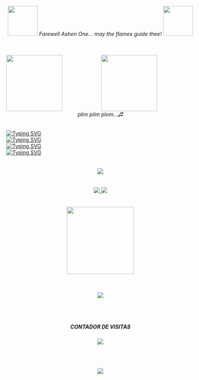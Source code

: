 <p align="center">
  <img width="80" height="80" src="https://media.tenor.com/images/a35bf9ff94bd56039e5b2bf93acd4ad7/tenor.gif" />
  <i>Farewell Ashen One... may the flames guide thee!</i>
  <img width="80" height="80" src="https://media.tenor.com/images/a35bf9ff94bd56039e5b2bf93acd4ad7/tenor.gif" />
</p>

<br>
<br>

<div align="center">
  <img align="left" height="150em" src="https://giffiles.alphacoders.com/146/14693.gif" />
  <img align="center" height="150em" src="https://giffiles.alphacoders.com/146/14623.gif" />
</div>

<div align="center">
  <i>plim plim plom...♫</i>
</div>

<br>
<br>

<div>
  <a href="https://git.io/typing-svg"><img src="https://readme-typing-svg.demolab.com?font=Fira+Code&pause=5000&color=30F700&width=580&lines=%7B%22fullstack_developer_at%22%3A+%22Codes%22%7D" alt="Typing SVG" /></a><br>
  <a href="https://git.io/typing-svg"><img src="https://readme-typing-svg.demolab.com?font=Fira+Code&pause=5000&color=30F700&width=580&lines=%7B%22favourite_language%22%3A+%22Java%22%7D" alt="Typing SVG" /></a><br>
  <a href="https://git.io/typing-svg"><img src="https://readme-typing-svg.demolab.com?font=Fira+Code&pause=5000&color=30F700&width=580&lines=%7B%22language_framework%22%3A+%22Spring%22%7D" alt="Typing SVG" /></a><br>
  <a href="https://git.io/typing-svg"><img src="https://readme-typing-svg.demolab.com?font=Fira+Code&pause=5000&color=30F700&width=580&lines=%7B%22hobbie%22%3A+%22I+like+play+Soulslike+games%22%7D" alt="Typing SVG" /></a><br>  
</div>

<br>
<br>

<div align="center">
  <img src="https://readme-typing-svg.herokuapp.com?font=Fira+Code&size=24&duration=100&pause=10&color=FF0000&center=true&vCenter=true&height=40&lines=Eяяoя+404+Not+Found" /> 
</div>

<br>
<br>

<div align="center">
  <a href="https://ogabrielcarvalho.vercel.app">
    <img src="https://img.shields.io/badge/PORTFOLIO-VISUALIZAR-blue&?style=for-the-badge&logo=appveyor"></img>
  </a>
  <a href="https://www.linkedin.com/in/gabriel-henrique-ita/">
    <img src="https://img.shields.io/badge/LINKEDIN-VISUALIZAR-blue&?style=for-the-badge&logo=linkedin"></img>
  </a>
</div>

<br>
<br>

<div align="center">
  <img height="180em" src="https://github-readme-stats.vercel.app/api?username=gabriel-cheng&show_icons=true&theme=merko&include_all_commits=true&count_private=true"/>
</div>
  
<br>
<br>

<p align="center">
  <a href="https://skillicons.dev">
    <img src="https://skillicons.dev/icons?i=java,spring,postgres,javascript,vue,docker,python" />
  </a>
</p>

<br>
<br>
  
<div align="center">
  <p align="center">
    <h5>CONTADOR DE VISITAS</h5>
    <img align="center" src="https://profile-counter.glitch.me/gabriel-cheng/count.svg" />
  </p>
</div>
 
##

<br>
<br>

<div align="center">
  <img src="https://i.pinimg.com/originals/de/7e/63/de7e63d9ebdbe909a53e4c9facfa4ce6.gif" />
</div>
